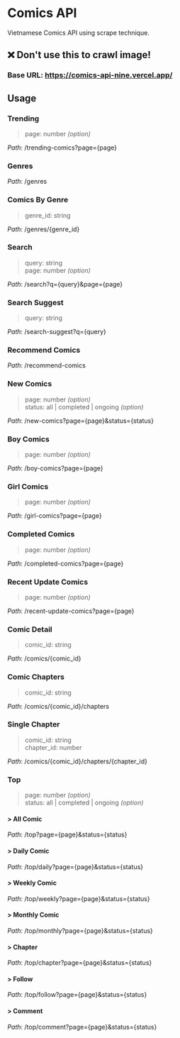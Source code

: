 # Comics API

Vietnamese Comics API using scrape technique.

## ❌ Don't use this to crawl image!

### **Base URL**: https://comics-api-nine.vercel.app/

## Usage

### **Trending**

> page: number _(option)_

_Path_: /trending-comics?page={page}

### **Genres**

_Path_: /genres

### **Comics By Genre**

> genre_id: string

_Path_: /genres/{genre_id}

### **Search**

> query: string \
> page: number _(option)_

_Path_: /search?q={query}&page={page}

### **Search Suggest**

> query: string

_Path_: /search-suggest?q={query}

### **Recommend Comics**

_Path_: /recommend-comics

### **New Comics**

> page: number _(option)_ \
> status: all | completed | ongoing _(option)_

_Path_: /new-comics?page={page}&status={status}

### **Boy Comics**

> page: number _(option)_

_Path_: /boy-comics?page={page}

### **Girl Comics**

> page: number _(option)_

_Path_: /girl-comics?page={page}

### **Completed Comics**

> page: number _(option)_

_Path_: /completed-comics?page={page}

### **Recent Update Comics**

> page: number _(option)_

_Path_: /recent-update-comics?page={page}

### **Comic Detail**

> comic_id: string

_Path_: /comics/{comic_id}

### **Comic Chapters**

> comic_id: string

_Path_: /comics/{comic_id}/chapters

### **Single Chapter**

> comic_id: string \
> chapter_id: number

_Path_: /comics/{comic_id}/chapters/{chapter_id}

### **Top**

> page: number _(option)_ \
> status: all | completed | ongoing _(option)_

#### > **All Comic**

_Path_: /top?page={page}&status={status}

#### > **Daily Comic**

_Path_: /top/daily?page={page}&status={status}

#### > **Weekly Comic**

_Path_: /top/weekly?page={page}&status={status}

#### > **Monthly Comic**

_Path_: /top/monthly?page={page}&status={status}

#### > **Chapter**

_Path_: /top/chapter?page={page}&status={status}

#### > **Follow**

_Path_: /top/follow?page={page}&status={status}

#### > **Comment**

_Path_: /top/comment?page={page}&status={status}
